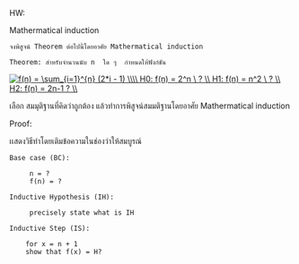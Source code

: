 HW:     


Mathermatical induction 
    
    จงพิสูจน์ Theorem ต่อไปนี้โดยอาศัย Mathermatical induction 
    
    Theorem: สำหรับจำนวนนับ n  ใด ๆ  กำหนดให้ฟังก์ชัน 
<a href="https://www.codecogs.com/eqnedit.php?latex=f(n)&space;=&space;\sum_{i=1}^{n}&space;(2*i&space;-&space;1)&space;\\\\&space;H0:&space;f(n)&space;=&space;2^n&space;\&space;?&space;\\&space;H1:&space;f(n)&space;=&space;n^2&space;\&space;?&space;\\&space;H2:&space;f(n)&space;=&space;2n-1&space;?&space;\\" target="_blank"><img src="https://latex.codecogs.com/gif.latex?f(n)&space;=&space;\sum_{i=1}^{n}&space;(2*i&space;-&space;1)&space;\\\\&space;H0:&space;f(n)&space;=&space;2^n&space;\&space;?&space;\\&space;H1:&space;f(n)&space;=&space;n^2&space;\&space;?&space;\\&space;H2:&space;f(n)&space;=&space;2n-1&space;?&space;\\" title="f(n) = \sum_{i=1}^{n} (2*i - 1) \\\\ H0: f(n) = 2^n \ ? \\ H1: f(n) = n^2 \ ? \\ H2: f(n) = 2n-1 ? \\" /></a>

เลือก สมมุติฐานที่คิดว่าถูกต้อง แล้วทำการพิสูจน์สมมติฐานโดยอาศัย Mathermatical induction

 Proof: 
 
 เเสดงวิธีทำโดยเติมข้อความในช่องว่าให้สมบูรณ์
 
    Base case (BC):
 
         n = ?   
         f(n) = ?
     
    Inductive Hypothesis (IH):
    
         precisely state what is IH 
        
    Inductive Step (IS):
        
        for x = n + 1
        show that f(x) = H?
    
    
    
    
    
    
        
